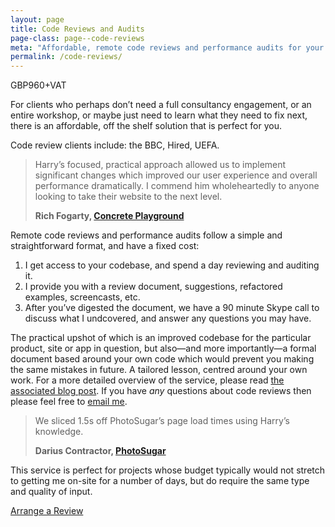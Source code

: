 ```yaml
---
layout: page
title: Code Reviews and Audits
page-class: page--code-reviews
meta: "Affordable, remote code reviews and performance audits for your product"
permalink: /code-reviews/
---
```


<p class="u-text-prominent">GBP960+VAT</p>

For clients who perhaps don’t need a full consultancy engagement, or an entire
workshop, or maybe just need to learn what they need to fix next, there is an
affordable, off the shelf solution that is perfect for you.

Code review clients include: the BBC, Hired, UEFA.

<blockquote class="pull-quote" id="quote:rich-fogarty">
  <p>Harry’s focused, practical approach allowed us to implement significant
  changes which improved our user experience and overall performance
  dramatically. I commend him wholeheartedly to anyone looking to take their
  website to the next level.</p>
  <b class="source  pull-quote__source">Rich Fogarty, <a href="http://concreteplayground.com">Concrete Playground</a></b>
</blockquote>

Remote code reviews and performance audits follow a simple and straightforward
format, and have a fixed cost:

1. I get access to your codebase, and spend a day reviewing and auditing it.
2. I provide you with a review document, suggestions, refactored examples,
   screencasts, etc.
3. After you’ve digested the document, we have a 90 minute Skype call to discuss
   what I undcovered, and answer any questions you may have.

The practical upshot of which is an improved codebase for the particular
product, site or app in question, but also—and more importantly—a formal
document based around your own code which would prevent you making the same
mistakes in future. A tailored lesson, centred around your own work. For a more
detailed overview of the service, please read [the associated blog
post](http://csswizardry.com/2013/11/code-reviews-as-service/). If you have
_any_ questions about code reviews then please feel free to [email
me](mailto:csswizardry@gmail.com).

<blockquote class="pull-quote" id="quote:darius-contractor">
  <p>We sliced 1.5s off PhotoSugar’s page load times using Harry’s knowledge.</p>
  <b class="source  pull-quote__source">Darius Contractor, <a href="http://www.photosugar.com/">PhotoSugar</a></b>
</blockquote>

This service is perfect for projects whose budget typically would not stretch to
getting me on-site for a number of days, but do require the same type and
quality of input.

<a href="mailto:csswizardry@gmail.com?subject=Code%20Review" class="btn  btn--full">Arrange a Review</a>
